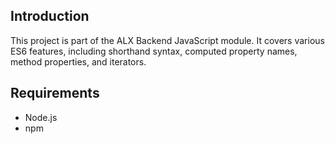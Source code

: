 ## Introduction
This project is part of the ALX Backend JavaScript module. It covers various ES6 features, including shorthand syntax, computed property names, method properties, and iterators.

## Requirements
- Node.js
- npm
